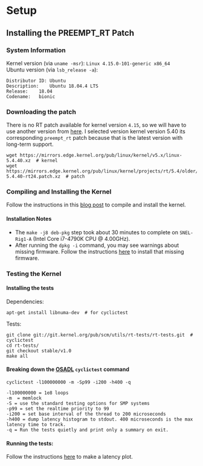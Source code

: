 # Setup
## Installing the PREEMPT_RT Patch
### System Information
Kernel version (via `uname -msr`): `Linux 4.15.0-101-generic x86_64`   
Ubuntu version (via `lsb_release -a`):
```
Distributor ID:	Ubuntu
Description:	Ubuntu 18.04.4 LTS
Release:	18.04
Codename:	bionic
```
### Downloading the patch
There is no RT patch available for kernel version `4.15`, so we will have to use another version from [here](https://mirrors.edge.kernel.org/pub/linux/kernel/projects/rt/). I selected version kernel version 5.40 its corresponding `preempt_rt` patch because that is the latest version with long-term support.
```
wget https://mirrors.edge.kernel.org/pub/linux/kernel/v5.x/linux-5.4.40.xz  # kernel
wget https://mirrors.edge.kernel.org/pub/linux/kernel/projects/rt/5.4/older/patch-5.4.40-rt24.patch.xz  # patch
```

### Compiling and Installing the Kernel
Follow the instructions in this [blog post](https://chenna.me/blog/2020/02/23/how-to-setup-preempt-rt-on-ubuntu-18-04/) to compile and install the kernel.
#### Installation Notes
- The `make -j8 deb-pkg` step took about 30 minutes to complete on `SNEL-Rig1-A` (Intel Core i7-4790K CPU @ 4.00GHz).
- After running the `dpkg -i` command, you may see warnings about missing firmware. Follow the instructions [here](https://askubuntu.com/questions/832524/possible-missing-frmware-lib-firmware-i915) to install that missing firmware.

### Testing the Kernel
#### Installing the tests
Dependencies:
```
apt-get install libnuma-dev  # for cyclictest
```
Tests:
```
git clone git://git.kernel.org/pub/scm/utils/rt-tests/rt-tests.git  # cyclictest
cd rt-tests/
git checkout stable/v1.0
make all
```
#### Breaking down the [OSADL](http://www.osadl.org) `cyclictest` command
```
cyclictest -l100000000 -m -Sp99 -i200 -h400 -q
```
```
-l100000000 = 1e8 loops
-m  = memlock
-S = use the standard testing options for SMP systems
-p99 = set the realtime priority to 99
-i200 = set base interval of the thread to 200 microseconds
-h400 = dump latency histogram to stdout. 400 microseconds is the max latency time to track.
-q = Run the tests quietly and print only a summary on exit.
```
#### Running the tests:
Follow the instructions [here](http://www.osadl.org/Create-a-latency-plot-from-cyclictest-hi.bash-script-for-latency-plot.0.html) to make a latency plot.
